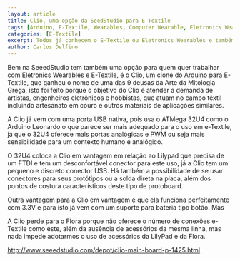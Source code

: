 ```yaml
---
layout: article
title: Clio, uma opção da SeedStudio para E-Textile
tags: [Arduino, E-Textile, Wearables, Computer Wearable, Eletronics Wearable, Lilypad, Flora, Clio]
categories: [E-Textile]
excerpt: Todos já conhecem o E-Textile ou Eletronics Wearables e também Computers Wearable, no contexto do Arduino temos a Lilypad e a Flora, são variações do Arduino para uso no campo textil, como roupas, bolças, bonés e por ai vai.
author: Carlos Delfino
--- 
```

Bem na SeeedStudio tem também uma opção para quem quer trabalhar com 
Eletronics Wearables e E-Textile, é o Clio, um clone do Arduino para 
E-Textile, que ganhou o nome de uma das 9 deusas da Arte da Mitologia Grega, 
isto foi feito porque o objetivo do Clio é atender a demanda de artistas, 
engenheiros eletrônicos e hobbistas, que atuam no campo têxtil incluindo 
artesanato em couro e outros materiais de aplicações similares. 

A Clio já vem com uma porta USB nativa, pois usa o ATMega 32U4 como o Arduino 
Leonardo o que parece ser mais adequado para o uso em e-Textile, já que o 32U4 
oferece mais portas analógicas e PWM ou seja mais sensibilidade para um 
contexto humano e analógico. 

O 32U4 coloca a Clio em vantagem em relação ao Lilypad que precisa de um FTDI 
e tem um desconfortável conector para este uso, já a Clio tem um pequeno e 
discreto conector USB. Há também a possibilidade de se usar conectores para 
seus protótipos ou a solda direta na placa, além dos pontos de costura 
característicos deste tipo de protoboard.

Outra vantagem para a Clio em vantagem é que ela funciona perfeitamente com 
3.3V e para isto já vem com um suporte para bateria tipo botão. Mas 

A Clio perde para o Flora porque não oferece o número de conexões e-Textile 
como este, além da ausência de acessórios da mesma linha, mas nada impede 
adotarmos o uso de acessórios da LilyPad e da Flora.

http://www.seeedstudio.com/depot/clio-main-board-p-1425.html